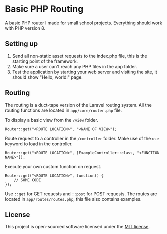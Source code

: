 # Basic PHP Routing

A basic PHP router I made for small school projects. Everything should work with PHP version 8.

## Setting up

1. Send all non-static asset requests to the index.php file, this is the starting point of the framework.
2. Make sure a user can't reach any PHP files in the app folder.
3. Test the application by starting your web server and visiting the site, it should show "Hello, world!" page.

## Routing

The routing is a duct-tape version of the Laravel routing system. All the routing functions are located in `app/core/router.php` file.

To display a basic view from the `/view` folder. 

    Router::get("<ROUTE LOCATION>", "<NAME OF VIEW>");


Route request to a controller in the `/controller` folder. Make use of the `use` keyword to load in the controller.

    Router::get("<ROUTE LOCATION>", [ExampleController::class, "<FUNCTION NAME>"]);


Execute your own custom function on request.

    Router::get("<ROUTE LOCATION>", function() {
        // SOME CODE
    });

Use `::get` for GET requests and `::post` for POST requests. The routes are located in `app/routes/routes.php`, this file also contains examples.

## License

This project is open-sourced software licensed under the [MIT license](https://opensource.org/licenses/MIT).